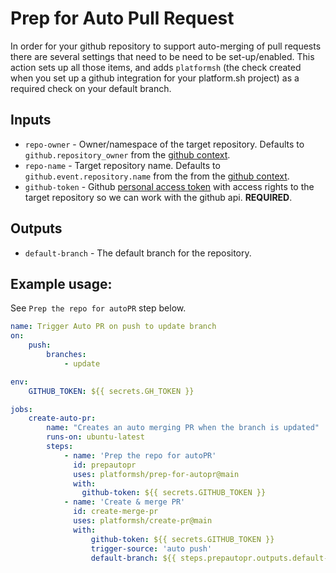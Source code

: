 # Prep for Auto Pull Request
In order for your github repository to support auto-merging of pull requests there are several settings that need to be 
need to be set-up/enabled. This action sets up all those items, and adds `platformsh` (the check created when you set 
up a github integration for your platform.sh project) as a required check on your default branch.

## Inputs
* `repo-owner` - Owner/namespace of the target repository. Defaults to `github.repository_owner` from the [github context](https://docs.github.com/en/actions/learn-github-actions/contexts#github-context).  
* `repo-name` - Target repository name. Defaults to `github.event.repository.name` from the from the [github context](https://docs.github.com/en/actions/learn-github-actions/contexts#github-context).
* `github-token` - Github [personal access token](https://docs.github.com/en/authentication/keeping-your-account-and-data-secure/creating-a-personal-access-token) with access rights to the target repository so we can work with the github api. **REQUIRED**.
## Outputs
* `default-branch` - The default branch for the repository.

## Example usage:
See `Prep the repo for autoPR` step below.
```yaml
name: Trigger Auto PR on push to update branch
on:
    push:
        branches:
            - update

env:
    GITHUB_TOKEN: ${{ secrets.GH_TOKEN }}

jobs:
    create-auto-pr:
        name: "Creates an auto merging PR when the branch is updated"
        runs-on: ubuntu-latest
        steps:
            - name: 'Prep the repo for autoPR'
              id: prepautopr
              uses: platformsh/prep-for-autopr@main
              with:
                github-token: ${{ secrets.GITHUB_TOKEN }}
            - name: 'Create & merge PR'
              id: create-merge-pr
              uses: platformsh/create-pr@main
              with:
                  github-token: ${{ secrets.GITHUB_TOKEN }}
                  trigger-source: 'auto push'
                  default-branch: ${{ steps.prepautopr.outputs.default-branch }}
```
